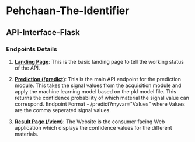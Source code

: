 # Pehchaan-The-Identifier 
## API-Interface-Flask

### Endpoints Details
1. **[Landing Page](https://improved-pancakes.herokuapp.com/)**: This is the basic landing page to tell the working status of the API.

2. **[Prediction (/predict)](https://improved-pancakes.herokuapp.com/predict?myvar="Values")**: This is the main API endpoint for the prediction module. This takes the signal values from the acquisition module and apply the machine learning model based on the pkl model file. This returns the confidence probability of which material the signal value can correspond. 
Endpoint Format - /predict?myvar="Values" where Values are the comma seperated signal values.

3. **[Result Page (/view)](https://improved-pancakes.herokuapp.com/view)**: The Website is the consumer facing Web application which displays the confidence values for the different materials.
